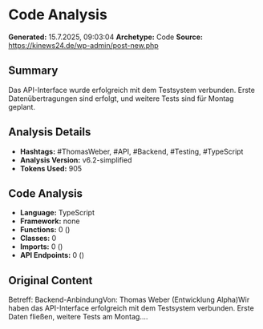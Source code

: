 # Code Analysis

**Generated:** 15.7.2025, 09:03:04
**Archetype:** Code
**Source:** https://kinews24.de/wp-admin/post-new.php

## Summary
Das API-Interface wurde erfolgreich mit dem Testsystem verbunden. Erste Datenübertragungen sind erfolgt, und weitere Tests sind für Montag geplant.

## Analysis Details
- **Hashtags:** #ThomasWeber, #API, #Backend, #Testing, #TypeScript
- **Analysis Version:** v6.2-simplified
- **Tokens Used:** 905

## Code Analysis
- **Language:** TypeScript
- **Framework:** none
- **Functions:** 0 ()
- **Classes:** 0
- **Imports:** 0 ()
- **API Endpoints:** 0 ()

## Original Content
Betreff: Backend-AnbindungVon: Thomas Weber (Entwicklung Alpha)Wir haben das API-Interface erfolgreich mit dem Testsystem verbunden. Erste Daten fließen, weitere Tests am Montag....